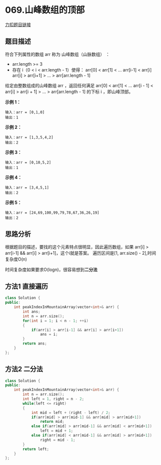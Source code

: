 # 069.山峰数组的顶部

[力扣题目链接](https://leetcode-cn.com/problems/B1IidL/)  



## 题目描述  


符合下列属性的数组 arr 称为 山峰数组（山脉数组） ：  
* arr.length >= 3
* 存在 i（0 < i < arr.length - 1）使得：
    arr[0] < arr[1] < ... arr[i-1] < arr[i]
    arr[i] > arr[i+1] > ... > arr[arr.length - 1]

给定由整数组成的山峰数组 arr ，返回任何满足 arr[0] < arr[1] < ... arr[i - 1] < arr[i] > arr[i + 1] > ... > arr[arr.length - 1] 的下标 i ，即山峰顶部。  


**示例 1：**  

    输入：arr = [0,1,0]
    输出：1

**示例 2：**  

    输入：arr = [1,3,5,4,2]
    输出：2

**示例 3：**  

    输入：arr = [0,10,5,2]
    输出：1

**示例 4：**

    输入：arr = [3,4,5,1]
    输出：2

**示例 5：**

    输入：arr = [24,69,100,99,79,78,67,36,26,19]
    输出：2


## 思路分析  

根据题目的描述，要找的这个元素特点很明显，因此遍历数组，如果 arr[i] > arr[i-1] && arr[i] > arr[i+1]，这个i就是答案。 遍历区间是[1, arr.size() - 2],时间复杂度O(n)  

时间复杂度如果要求O(logn)，很容易想到**二分法**  

## 方法1 直接遍历  

```cpp
class Solution {
public:
    int peakIndexInMountainArray(vector<int>& arr) {
        int ans;
        int n = arr.size();
        for(int i = 1; i < n - 1; ++i)
        {
            if(arr[i] > arr[i-1] && arr[i] > arr[i+1])
                ans = i;
        }
        return ans;
    }
};
```

## 方法2 二分法
```cpp
class Solution {
public:
    int peakIndexInMountainArray(vector<int>& arr) {
        int n = arr.size();
        int left = 1, right = n - 2;
        while(left <= right)
        {
            int mid = left + (right - left) / 2;
            if(arr[mid] > arr[mid-1] && arr[mid] > arr[mid+1])
                return mid;
            else if(arr[mid] > arr[mid-1] && arr[mid] < arr[mid+1])
                left = mid + 1;
            else if(arr[mid] < arr[mid-1] && arr[mid] > arr[mid+1])
                right = mid - 1;
        }
        return left;
    }
};
```

